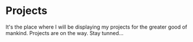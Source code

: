 # Projects
It's the place where I will be displaying my projects for the greater good of mankind.
Projects are on the way. Stay tunned...

